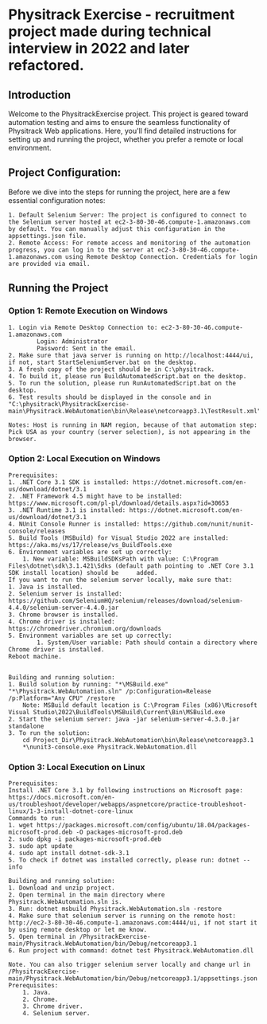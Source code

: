# Physitrack Exercise - recruitment project made during technical interview in 2022 and later refactored.
## Introduction
Welcome to the PhysitrackExercise project. This project is geared toward automation testing and aims to ensure the seamless functionality of Physitrack Web applications. Here, you'll find detailed instructions for setting up and running the project, whether you prefer a remote or local environment.

## Project Configuration:
Before we dive into the steps for running the project, here are a few essential configuration notes: 

    1. Default Selenium Server: The project is configured to connect to the Selenium server hosted at ec2-3-80-30-46.compute-1.amazonaws.com by default. You can manually adjust this configuration in the appsettings.json file.
    2. Remote Access: For remote access and monitoring of the automation progress, you can log in to the server at ec2-3-80-30-46.compute-1.amazonaws.com using Remote Desktop Connection. Credentials for login are provided via email.
    
## Running the Project
        
### Option 1: Remote Execution on Windows
    1. Login via Remote Desktop Connection to: ec2-3-80-30-46.compute-1.amazonaws.com 
            Login: Administrator 
            Password: Sent in the email.
    2. Make sure that java server is running on http://localhost:4444/ui, if not, start StartSeleniumServer.bat on the desktop.
    3. A fresh copy of the project should be in C:\physitrack.
    4. To build it, please run BuildAutomatedScript.bat on the desktop.
    5. To run the solution, please run RunAutomatedScript.bat on the desktop.
    6. Test results should be displayed in the console and in "C:\physitrack\PhysitrackExercise-main\Physitrack.WebAutomation\bin\Release\netcoreapp3.1\TestResult.xml".
    
    Notes: Host is running in NAM region, because of that automation step: Pick USA as your country (server selection), is not appearing in the browser.

### Option 2: Local Execution on Windows
    Prerequisites:
    1. .NET Core 3.1 SDK is installed: https://dotnet.microsoft.com/en-us/download/dotnet/3.1
    2. .NET Framework 4.5 might have to be installed: https://www.microsoft.com/pl-pl/download/details.aspx?id=30653
    3. .NET Runtime 3.1 is installed: https://dotnet.microsoft.com/en-us/download/dotnet/3.1
    4. NUnit Console Runner is installed: https://github.com/nunit/nunit-console/releases
    5. Build Tools (MSBuild) for Visual Studio 2022 are installed: https://aka.ms/vs/17/release/vs_BuildTools.exe 
    6. Environment variables are set up correctly:
        1. New variable: MSBuildSDKsPath with value: C:\Program Files\dotnet\sdk\3.1.421\Sdks (default path pointing to .NET Core 3.1 SDK install location) should be     added. 
    If you want to run the selenium server locally, make sure that:
    1. Java is installed.
    2. Selenium server is installed: https://github.com/SeleniumHQ/selenium/releases/download/selenium-4.4.0/selenium-server-4.4.0.jar
    3. Chrome browser is installed.
    4. Chrome driver is installed: https://chromedriver.chromium.org/downloads
    5. Environment variables are set up correctly:
            1. System/User variable: Path should contain a directory where Chrome driver is installed.
    Reboot machine.
    
        
    Building and running solution:
    1. Build solution by running: "*\MSBuild.exe" "*\Physitrack.WebAutomation.sln" /p:Configuration=Release /p:Platform="Any CPU" /restore
        Note: MSBuild default location is C:\Program Files (x86)\Microsoft Visual Studio\2022\BuildTools\MSBuild\Current\Bin\MSBuild.exe
    2. Start the selenium server: java -jar selenium-server-4.3.0.jar standalone
    3. To run the solution:
        cd Project_Dir\Physitrack.WebAutomation\bin\Release\netcoreapp3.1
        *\nunit3-console.exe Physitrack.WebAutomation.dll
        
### Option 3: Local Execution on Linux
    Prerequisites:
    Install .NET Core 3.1 by following instructions on Microsoft page: https://docs.microsoft.com/en-us/troubleshoot/developer/webapps/aspnetcore/practice-troubleshoot-linux/1-3-install-dotnet-core-linux
    Commands to run:
    1. wget https://packages.microsoft.com/config/ubuntu/18.04/packages-microsoft-prod.deb -O packages-microsoft-prod.deb
    2. sudo dpkg -i packages-microsoft-prod.deb
    3. sudo apt update
    4. sudo apt install dotnet-sdk-3.1
    5. To check if dotnet was installed correctly, please run: dotnet --info
    
    Building and running solution:
    1. Download and unzip project.
    2. Open terminal in the main directory where Physitrack.WebAutomation.sln is.
    3. Run: dotnet msbuild Physitrack.WebAutomation.sln -restore
    4. Make sure that selenium server is running on the remote host: http://ec2-3-80-30-46.compute-1.amazonaws.com:4444/ui, if not start it by using remote desktop or let me know. 
    5. Open terminal in /PhysitrackExercise-main/Physitrack.WebAutomation/bin/Debug/netcoreapp3.1
    6. Run project with command: dotnet test Physitrack.WebAutomation.dll
    
    Note. You can also trigger selenium server locally and change url in /PhysitrackExercise-main/Physitrack.WebAutomation/bin/Debug/netcoreapp3.1/appsettings.json
    Prerequisites:
        1. Java.
        2. Chrome.
        3. Chrome driver.
        4. Selenium server.

    
